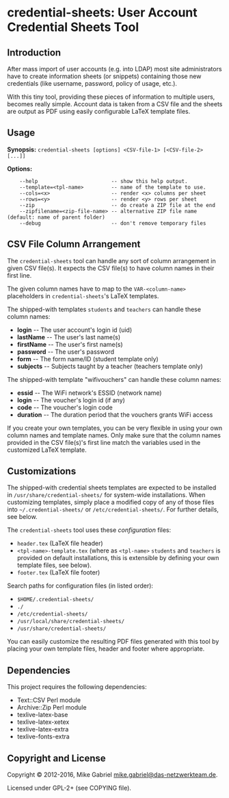 # credential-sheets: User Account Credential Sheets Tool

## Introduction

After mass import of user accounts (e.g. into LDAP) most site
administrators have to create information sheets (or snippets) containing
those new  credentials (like username, password, policy of usage, etc.).

With this tiny tool, providing these pieces of information to multiple
users, becomes really simple. Account data is taken from a CSV file and
the sheets are output as PDF using easily configurable LaTeX template
files.

## Usage

**Synopsis:** ``credential-sheets [options] <CSV-file-1> [<CSV-file-2> [...]]``

**Options:**
```:
    --help                        -- show this help output.
    --template=<tpl-name>         -- name of the template to use.
    --cols=<x>                    -- render <x> columns per sheet
    --rows=<y>                    -- render <y> rows per sheet
    --zip                         -- do create a ZIP file at the end
    --zipfilename=<zip-file-name> -- alternative ZIP file name (default: name of parent folder)
    --debug                       -- don't remove temporary files
```

## CSV File Column Arrangement

The ``credential-sheets`` tool can handle any sort of column arrangement
in given CSV file(s). It expects the CSV file(s) to have column names in
their first line.

The given column names have to map to the ``VAR-<column-name>``
placeholders in ``credential-sheets``'s LaTeX templates.

The shipped-with templates ``students`` and ``teachers`` can handle these
column names:

  * **login** -- The user account's login id (uid)
  * **lastName** -- The user's last name(s)
  * **firstName** -- The user's first name(s)
  * **password** -- The user's password
  * **form** -- The form name/ID (student template only)
  * **subjects** -- Subjects taught by a teacher (teachers template only)

The shipped-with template \"wifivouchers\" can handle these column names:

  * **essid** -- The WiFi network's ESSID (network name)
  * **login** -- The voucher\'s login id (if any)
  * **code** -- The voucher\'s login code
  * **duration** -- The duration period that the vouchers grants WiFi access

If you create your own templates, you can be very flexible in using your
own column names and template names. Only make sure that the column names
provided in the CSV file(s)'s first line match the variables used in the
customized LaTeX template.

## Customizations

The shipped-with credential sheets templates are expected to be installed
in ``/usr/share/credential-sheets/`` for system-wide installations. When
customizing templates, simply place a modified copy of any of those files
into ``~/.credential-sheets/`` or ``/etc/credential-sheets/``. For
further details, see below.

The ``credential-sheets`` tool uses these *configuration* files:

  * ``header.tex`` (LaTeX file header)
  * ``<tpl-name>-template.tex`` (where as ``<tpl-name>`` ``students`` and
    ``teachers`` is provided on default installations, this is extensible by
    defining your own template files, see below).
  * ``footer.tex`` (LaTeX file footer)

Search paths for configuration files (in listed order):

  * ``$HOME/.credential-sheets/``
  * ``./``
  * ``/etc/credential-sheets/``
  * ``/usr/local/share/credential-sheets/``
  * ``/usr/share/credential-sheets/``

You can easily customize the resulting PDF files generated with this tool
by placing your own template files, header and footer where appropriate.

## Dependencies

This project requires the following dependencies:

  * Text::CSV Perl module
  * Archive::Zip Perl module
  * texlive-latex-base
  * texlive-latex-xetex
  * texlive-latex-extra
  * texlive-fonts-extra

## Copyright and License

Copyright © 2012-2016, Mike Gabriel <mike.gabriel@das-netzwerkteam.de>.

Licensed under GPL-2+ (see COPYING file).

